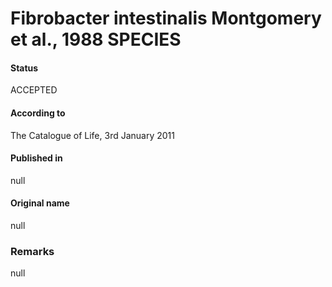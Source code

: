 Fibrobacter intestinalis Montgomery et al., 1988 SPECIES
=======

#### Status
ACCEPTED

#### According to
The Catalogue of Life, 3rd January 2011

#### Published in
null

#### Original name
null

### Remarks
null
